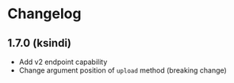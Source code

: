 # Changelog

1.7.0 (ksindi)
--------------

* Add v2 endpoint capability
* Change argument position of `upload` method (breaking change)
